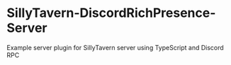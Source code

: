 # SillyTavern-DiscordRichPresence-Server
Example server plugin for SillyTavern server using TypeScript and Discord RPC
